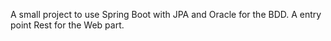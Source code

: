 A small project to use Spring Boot with JPA and Oracle for the BDD. A entry point Rest for the Web part.